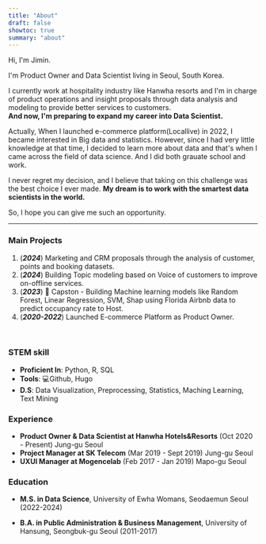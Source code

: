 ```yaml
---
title: "About"
draft: false
showtoc: true
summary: "about"
---
```


Hi, I'm Jimin.

 I'm Product Owner and Data Scientist living in Seoul, South Korea.

I currently work at hospitality industry like Hanwha resorts and I'm in charge of product operations and insight proposals
through data analysis and modeling to provide better services to customers.  
**And now, I'm preparing to expand my career into Data Scientist.**

Actually, When I launched e-commerce platform(Locallive) in 2022, I became interested in Big data and statistics.
However, since I had very little knowledge at that time, I decided to learn more about data and that's when I came across the field of data science.
And I did both grauate school and work.

I never regret my decision, and I believe that taking on this challenge was the best choice I ever made.
**My dream is to work with the smartest data scientists in the world.** 

So, I hope you can give me such an opportunity.

------

### Main Projects

1) (***2024***) Marketing and CRM proposals through the analysis of customer, points and booking datasets.
2) (***2024***) Building Topic modeling based on Voice of customers to improve on-offline services.
3) (***2023***) 📝 Capston - Building Machine learning models like Random Forest, Linear Regression, SVM, Shap using Florida Airbnb data to
predict occupancy rate to Host.
4) (***2020-2022***) Launched E-commerce Platform as Product Owner.

&nbsp;

### STEM skill 

- **Proficient In**: Python, R, SQL
- **Tools**: 💻Github, Hugo
- **D.S**: Data Visualization, Preprocessing, Statistics, Maching Learning, Text Mining
&nbsp;

### Experience

- **Product Owner & Data Scientist at Hanwha Hotels&Resorts** (Oct 2020 - Present) Jung-gu Seoul
- **Project Manager at SK Telecom** (Mar 2019 - Sept 2019) Jung-gu Seoul
- **UXUI Manager at Mogencelab** (Feb 2017 - Jan 2019) Mapo-gu Seoul
&nbsp;

### Education

- **M.S. in Data Science**, University of Ewha Womans, Seodaemun Seoul (2022-2024)

- **B.A. in Public Administration & Business Management**, University of Hansung, Seongbuk-gu Seoul (2011-2017) 


